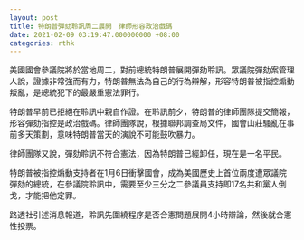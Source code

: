 ```yaml
---
layout: post
title: 特朗普彈劾聆訊周二展開　律師形容政治戲碼
date: 2021-02-09 03:19:47.000000000 +08:00
categories: rthk
---
```


美國國會參議院將於當地周二，對前總統特朗普展開彈劾聆訊。眾議院彈劾案管理人說，證據非常強而有力，特朗普無法為自己的行為辯解，形容特朗普被指控煽動叛亂，是總統犯下的最嚴重憲法罪行。

特朗普早前已拒絕在聆訊中親自作證。在聆訊前夕，特朗普的律師團隊提交簡報，形容彈劾指控是政治戲碼。律師團隊說，根據聯邦調查局文件，國會山莊騷亂在事前多天策劃，意味特朗普當天的演說不可能鼓吹暴力。

律師團隊又說，彈劾聆訊不符合憲法，因為特朗普已經卸任，現在是一名平民。

特朗普被指控煽動支持者在1月6日衝擊國會，成為美國歷史上首位兩度遭眾議院彈劾的總統，在參議院聆訊中，需要至少三分之二參議員支持即17名共和黨人倒戈，才能把他定罪。

路透社引述消息報道，聆訊先圍繞程序是否合憲問題展開4小時辯論，然後就合憲性投票。
